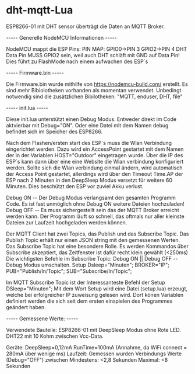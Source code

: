 # dht-mqtt-Lua
ESP8266-01 mit DHT sensor überträgt die Daten an MQTT Broker.

-----     Generelle NodeMCU Informationen     -----

NodeMCU mappt die ESP Pins:  PIN MAP:   GPIO0->PIN 3    GPIO2->PIN 4
DHT Data Pin MUSS GPIO2 sein, weil auch DHT schläft mit GND auf Data Pin! Dies führt zu FlashMode nach einem aufwachen des ESP´s

-----     Firmware.bin     -----

Die Firmware.bin wurde mithilfe von  https://nodemcu-build.com/  erstellt.
Es sind mehr Bibiolotheken vorhanden als momentan verwendet. Unbedingt notwendig sind die zusätzlichen
Bibilotheken:  "MQTT, enduser, DHT, file"


-----     init.lua     -----

Diese init.lua unterstützt einen Debug Modus. Entweder direkt im Code aktvierbar mit Debug="ON".
Oder eine Datei mit dem Namen   debug   befindet sich im Speicher des ESP8266.

Nach dem Flashen/ersten start des ESP´s muss die Wlan Verbindung eingerichtet werden.
Dazu wird ein AccessPoint gestartet mit dem Namen der in der Variablen  HOST="Outdoor"  eingetragen wurde.
Über die IP des ESP´s kann dann über eine eine Website die Wlan verbindung konfiguriert werden.
Sollte sich die Wlan verbindung einmal ändern, wird automatisch der Access Point gestartet,
allerdings wird über den Timeout  Time.AP  der ESP nach 2 Minuten in den DeepSleep Modus versetzt für weitere 60 Minuten.
Dies beschützt den ESP vor zuviel Akku verlust.

Debug ON    -- Der Debug Modus verlangsamt den gesamten Programm Code. Es ist fast unmöglich ohne Debug ON weitere Dateien hochzuladen!
Debug OFF   -- Es muss sichergestellt sein das der MQTT Broker erreicht werden kann. Der Programm läuft so schnell, das oftmals nur aller kleinste Dateien zur Laufzeit hochgeladen werden können.


Der MQTT Client hat zwei Topics, das Publish und das Subscribe Topic. Das Publish Topic erhält nur einen JSON string mit den gemessenen Werten.
Das Subscribe Topic hat eine besondere Rolle. Es werden Kommandos über Subscribe akzeptiert, das Zeitfenster ist dafür recht klein gewählt (<250ms)
Die wichtigsten Befehle im Subscribe Topic:
Debug ON   ||   Debug OFF          -- Debug Modus umschalten.
Setup Dsleep="Minuten"; BROKER="IP"; PUB="Publish/In/Topic"; SUB="Subscribe/In/Topic";

Im MQTT Subscribe Topic ist der Interessanteste Befehl der   Setup DSleep="Minuten";
Mit dem Wort Setup wird eine Datei  (setup.lua)  erzeugt, welche bei erfolgreicher IP zuweisung gelesen wird.
Dort könen Variablen definiert werden die sich seit dem ersten einspielen des Programmes geändert haben.


-----     Gemessene Werte:     -----

Verwendete Bauteile:  ESP8266-01 mit DeepSleep Modus ohne Rote LED. DHT22 mit 10 Kohm zwischen Vcc-Data.

Geräte:      DeepSleep=0,12mA      RunTime=100mA (Annahme, da WiFi connect = 280mA über wenige ms)
Laufzeit: Gemessen wurden Verbindungs Werte (Debug="OFF") zwischen Mindestens: <2,8 Sekunden Maximal: <8 Sekunden
